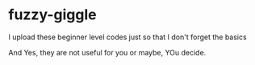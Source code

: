 # fuzzy-giggle
I upload these beginner level codes just so that I don't forget the basics 

And Yes, they are not useful for you or maybe, YOu decide.
